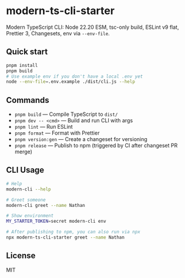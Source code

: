 # modern-ts-cli-starter

Modern TypeScript CLI: Node 22.20 ESM, tsc-only build, ESLint v9 flat, Prettier 3, Changesets, env via `--env-file`.

## Quick start

```bash
pnpm install
pnpm build
# Use example env if you don't have a local .env yet
node --env-file=.env.example ./dist/cli.js --help
```

## Commands

- `pnpm build` — Compile TypeScript to `dist/`
- `pnpm dev -- <cmd>` — Build and run CLI with args
- `pnpm lint` — Run ESLint
- `pnpm format` — Format with Prettier
- `pnpm version:gen` — Create a changeset for versioning
- `pnpm release` — Publish to npm (triggered by CI after changeset PR merge)

## CLI Usage

```bash
# Help
modern-cli --help

# Greet someone
modern-cli greet --name Nathan

# Show environment
MY_STARTER_TOKEN=secret modern-cli env

# After publishing to npm, you can also run via npx
npx modern-ts-cli-starter greet --name Nathan
```

## License

MIT
